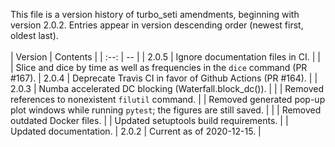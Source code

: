 This file is a version history of turbo_seti amendments, beginning with version 2.0.2.  Entries appear in version descending order (newest first, oldest last).
<br>
<br>
| Version | Contents |
| :--: | -- |
| 2.0.5 | Ignore documentation files in CI. |
| | Slice and dice by time as well as frequencies in the `dice` command (PR #167).
| 2.0.4 | Deprecate Travis CI in favor of Github Actions (PR #164). |
| 2.0.3 | Numba accelerated DC blocking (Waterfall.block_dc()). |
| | Removed references to nonexistent `filutil` command.
| | Removed generated pop-up plot windows while running `pytest`; the figures are still saved. |
| | Removed outdated Docker files.
| | Updated setuptools build requirements.
| | Updated documentation.
| 2.0.2  | Current as of 2020-12-15. |

